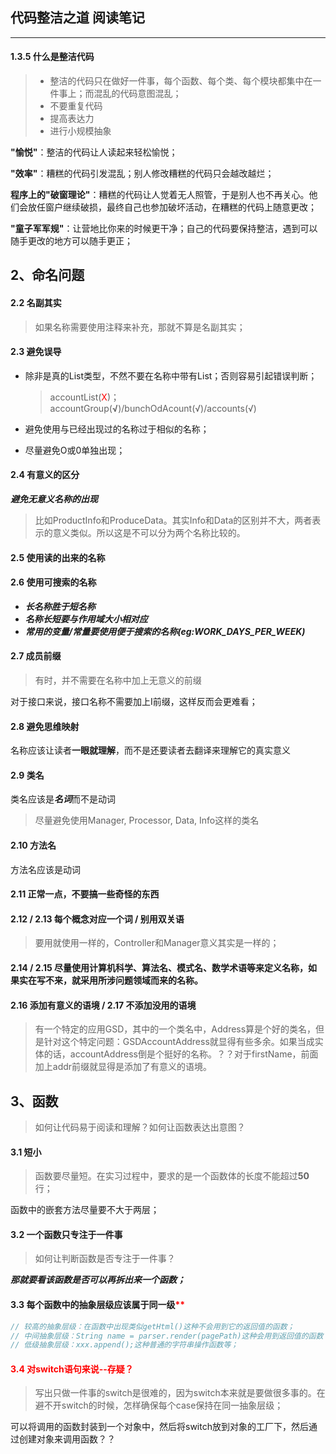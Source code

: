 ## 代码整洁之道 阅读笔记

---

#### 1.3.5 什么是整洁代码

> - 整洁的代码只在做好一件事，每个函数、每个类、每个模块都集中在一件事上；而混乱的代码意图混乱；
> - 不要重复代码
> - 提高表达力
> - 进行小规模抽象

**"愉悦"**：整洁的代码让人读起来轻松愉悦；

**"效率"**：糟糕的代码引发混乱；别人修改糟糕的代码只会越改越烂；

**程序上的"破窗理论"**：糟糕的代码让人觉着无人照管，于是别人也不再关心。他们会放任窗户继续破损，最终自己也参加破坏活动，在糟糕的代码上随意更改；

**"童子军军规"**：让营地比你来的时候更干净；自己的代码要保持整洁，遇到可以随手更改的地方可以随手更正；

## 2、命名问题

#### 2.2 名副其实

> 如果名称需要使用注释来补充，那就不算是名副其实；

#### 2.3 避免误导

- 除非是真的List类型，不然不要在名称中带有List；否则容易引起错误判断；

  > accountList(<font color="red">X</font>)；accountGroup(**√**)/bunchOdAcount(√)/accounts(√)

- 避免使用与已经出现过的名称过于相似的名称；
- 尽量避免O或0单独出现；

#### 2.4 有意义的区分

***避免无意义名称的出现***

> 比如ProductInfo和ProduceData。其实Info和Data的区别并不大，两者表示的意义类似。所以这是不可以分为两个名称比较的。

#### 2.5 使用读的出来的名称

#### 2.6 使用可搜索的名称

- ***长名称胜于短名称***
- ***名称长短要与作用域大小相对应***
- ***常用的变量/常量要使用便于搜索的名称(eg:WORK_DAYS_PER_WEEK)***

#### 2.7 成员前缀

> 有时，并不需要在名称中加上无意义的前缀

对于接口来说，接口名称不需要加上I前缀，这样反而会更难看；

#### 2.8 避免思维映射

名称应该让读者**一眼就理解**，而不是还要读者去翻译来理解它的真实意义

#### 2.9 类名

类名应该是***名词***而不是动词

> 尽量避免使用Manager, Processor, Data, Info这样的类名

#### 2.10 方法名

方法名应该是动词

#### 2.11 正常一点，不要搞一些奇怪的东西

#### 2.12 / 2.13 每个概念对应一个词 / 别用双关语

> 要用就使用一样的，Controller和Manager意义其实是一样的；

#### 2.14 / 2.15 尽量使用计算机科学、算法名、模式名、数学术语等来定义名称，如果实在写不来，就采用所涉问题领域而来的名称。

#### 2.16 添加有意义的语境 / 2.17 不添加没用的语境

> 有一个特定的应用GSD，其中的一个类名中，Address算是个好的类名，但是针对这个特定问题：GSDAccountAddress就显得有些多余。如果当成实体的话，accountAddress倒是个挺好的名称。？？对于firstName，前面加上addr前缀就显得是添加了有意义的语境。



## 3、函数

> 如何让代码易于阅读和理解？如何让函数表达出意图？

#### 3.1 短小

> 函数要尽量短。在实习过程中，要求的是一个函数体的长度不能超过**50**行；

函数中的嵌套方法尽量要不大于两层；

#### 3.2 一个函数只专注于一件事

> 如何让判断函数是否专注于一件事？

***那就要看该函数是否可以再拆出来一个函数；***

#### 3.3 每个函数中的抽象层级应该属于同一级<font color="red">**</font>

```java
// 较高的抽象层级：在函数中出现类似getHtml()这种不会用到它的返回值的函数；
// 中间抽象层级：String name = parser.render(pagePath)这种会用到返回值的函数
// 低级抽象层级：xxx.append();这种普通的字符串操作函数等；
```

#### <font color="red">3.4 对switch语句来说--存疑？</font>

> 写出只做一件事的switch是很难的，因为switch本来就是要做很多事的。在避不开switch的时候，怎样确保每个case保持在同一抽象层级；

可以将调用的函数封装到一个对象中，然后将switch放到对象的工厂下，然后通过创建对象来调用函数？？

